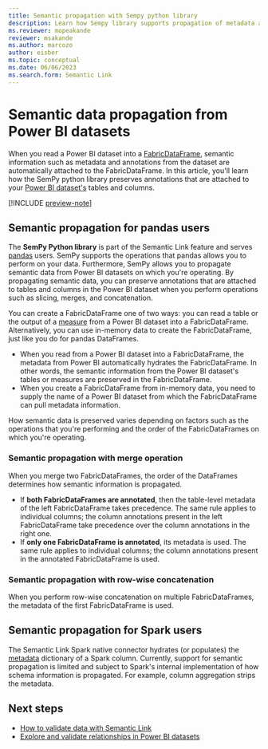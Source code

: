 ```yaml
---
title: Semantic propagation with Sempy python library
description: Learn how Sempy library supports propagation of metadata attached to Power BI datasets on which you're operating.
ms.reviewer: mopeakande
reviewer: msakande
ms.author: marcozo
author: eisber
ms.topic: conceptual
ms.date: 06/06/2023
ms.search.form: Semantic Link
---
```


# Semantic data propagation from Power BI datasets

When you read a Power BI dataset into a [FabricDataFrame](data-science-overview.md), semantic information such as metadata and annotations from the dataset are automatically attached to the FabricDataFrame.
In this article, you'll learn how the SemPy python library preserves annotations that are attached to your [Power BI dataset's](/power-bi/connect-data/service-datasets-understand) tables and columns.

[!INCLUDE [preview-note](../includes/preview-note.md)]

## Semantic propagation for pandas users

The **SemPy Python library** is part of the Semantic Link feature and serves [pandas](https://pandas.pydata.org/) users.
SemPy supports the operations that pandas allows you to perform on your data.
Furthermore, SemPy allows you to propagate semantic data from Power BI datasets on which you're operating.
By propagating semantic data, you can preserve annotations that are attached to tables and columns in the Power BI dataset when you perform operations such as slicing, merges, and concatenation.

You can create a FabricDataFrame one of two ways: you can read a table or the output of a [measure](/power-bi/transform-model/desktop-measures) from a Power BI dataset into a FabricDataFrame.
Alternatively, you can use in-memory data to create the FabricDataFrame, just like you do for pandas DataFrames.

- When you read from a Power BI dataset into a FabricDataFrame, the metadata from Power BI automatically hydrates the FabricDataFrame. In other words, the semantic information from the Power BI dataset's tables or measures are preserved in the FabricDataFrame.
- When you create a FabricDataFrame from in-memory data, you need to supply the name of a Power BI dataset from which the FabricDataFrame can pull metadata information.

How semantic data is preserved varies depending on factors such as the operations that you're performing and the order of the FabricDataFrames on which you're operating.

### Semantic propagation with merge operation

When you merge two FabricDataFrames, the order of the DataFrames determines how semantic information is propagated.

   - If **both FabricDataFrames are annotated**, then the table-level metadata of the left FabricDataFrame takes precedence. The same rule applies to individual columns; the column annotations present in the left FabricDataFrame take precedence over the column annotations in the right one.
   - If **only one FabricDataFrame is annotated**, its metadata is used. The same rule applies to individual columns; the column annotations present in the annotated FabricDataFrame is used.

### Semantic propagation with row-wise concatenation

When you perform row-wise concatenation on multiple FabricDataFrames, the metadata of the first FabricDataFrame is used.


<!-- ### Semantic propagation with stack and unstack operations
Unstack operation in pandas is used to move a level of index from row to column. Just like its counterpart stack, it is a useful operation to reshape the datacube. Multi-level indexes on rows and columns in pandas can be visualized as the dimensions of a datacube. Each level of the index corresponds to one dimension, and the dataframe itself is just a projection of this higher-dimensional cube onto two dimensions, with some dimensions being projected to the rows, and some dimensions being projected to the columns. The "unstack" operation moves a level from the rows to columns, while the "stack" operation does the opposite. Both operations just change the shape of the dataframe, but neither changes the nature of the underlying datacube -->


## Semantic propagation for Spark users
The Semantic Link Spark native connector hydrates (or populates) the [metadata](https://spark.apache.org/docs/3.3.2/api/python/reference/pyspark.sql/api/pyspark.sql.types.StructField.html#pyspark.sql.types.StructField) dictionary of a Spark column.
Currently, support for semantic propagation is limited and subject to Spark's internal implementation of how schema information is propagated.
For example, column aggregation strips the metadata.

## Next steps
- [How to validate data with Semantic Link](semantic-link-validate-data.md)
- [Explore and validate relationships in Power BI datasets](semantic-link-validate-relationship.md)
